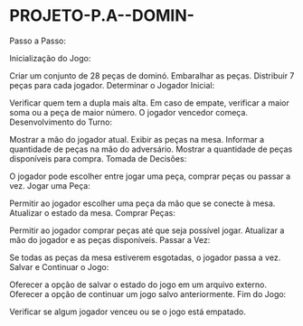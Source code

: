 # PROJETO-P.A--DOMIN-

Passo a Passo:

Inicialização do Jogo:

Criar um conjunto de 28 peças de dominó.
Embaralhar as peças.
Distribuir 7 peças para cada jogador.
Determinar o Jogador Inicial:

Verificar quem tem a dupla mais alta.
Em caso de empate, verificar a maior soma ou a peça de maior número.
O jogador vencedor começa.
Desenvolvimento do Turno:

Mostrar a mão do jogador atual.
Exibir as peças na mesa.
Informar a quantidade de peças na mão do adversário.
Mostrar a quantidade de peças disponíveis para compra.
Tomada de Decisões:

O jogador pode escolher entre jogar uma peça, comprar peças ou passar a vez.
Jogar uma Peça:

Permitir ao jogador escolher uma peça da mão que se conecte à mesa.
Atualizar o estado da mesa.
Comprar Peças:

Permitir ao jogador comprar peças até que seja possível jogar.
Atualizar a mão do jogador e as peças disponíveis.
Passar a Vez:

Se todas as peças da mesa estiverem esgotadas, o jogador passa a vez.
Salvar e Continuar o Jogo:

Oferecer a opção de salvar o estado do jogo em um arquivo externo.
Oferecer a opção de continuar um jogo salvo anteriormente.
Fim do Jogo:

Verificar se algum jogador venceu ou se o jogo está empatado.